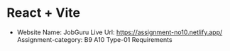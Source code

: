 # React + Vite


   * Website Name: JobGuru
    Live Url: https://assignment-no10.netlify.app/
    Assignment-category: B9 A10 Type-01 Requirements

